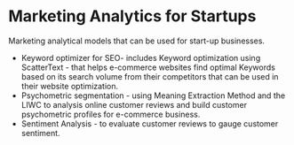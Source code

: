 # Marketing Analytics for Startups
Marketing analytical models that can be used for start-up businesses. 
* Keyword optimizer for SEO- includes Keyword optimization using ScatterText - that helps e-commerce websites find optimal Keywords based on its search volume from their competitors that can be used in their website optimization.
* Psychometric segmentation - using Meaning Extraction Method and the LIWC to analysis online customer reviews and build customer psychometric profiles for e-commerce business.
* Sentiment Analysis - to evaluate customer reviews to gauge customer sentiment.
